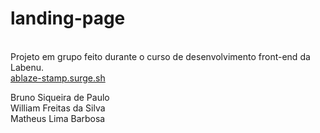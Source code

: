# landing-page
<br>
Projeto em grupo feito durante o curso de desenvolvimento front-end da Labenu.
<br>
<!-- Link -->
<a href="ablaze-stamp.surge.sh">ablaze-stamp.surge.sh</a>

<!-- Membros do grupo: -->
Bruno Siqueira de Paulo
<br>
William Freitas da Silva
<br>
Matheus Lima Barbosa
